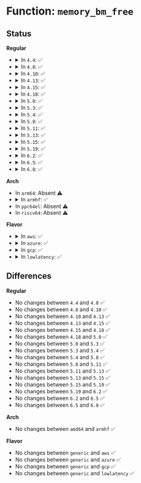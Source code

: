 # Function: <code>memory_bm_free</code>

## Status
<b>Regular</b>
<ul>
<li>
<details>
<summary>In <code>4.4</code>: ✅</summary>

```c
void memory_bm_free(struct memory_bitmap *bm, int clear_nosave_free);
```

**Collision:** Unique Static

**Inline:** No

**Transformation:** False

**Instances:**

```
In kernel/power/snapshot.c (ffffffff810d0a90)
Location: kernel/power/snapshot.c:612
Inline: False
Direct callers:
  - kernel/power/snapshot.c:memory_bm_create
  - kernel/power/snapshot.c:create_basic_memory_bitmaps
  - kernel/power/snapshot.c:free_basic_memory_bitmaps
  - kernel/power/snapshot.c:free_basic_memory_bitmaps
  - kernel/power/snapshot.c:snapshot_write_next
  - kernel/power/snapshot.c:snapshot_write_finalize
```
**Symbols:**

```
ffffffff810d0a90-ffffffff810d0b86: memory_bm_free (STB_LOCAL)
```
</details>
</li>
<li>
<details>
<summary>In <code>4.8</code>: ✅</summary>

```c
void memory_bm_free(struct memory_bitmap *bm, int clear_nosave_free);
```

**Collision:** Unique Static

**Inline:** No

**Transformation:** False

**Instances:**

```
In kernel/power/snapshot.c (ffffffff810d57a0)
Location: kernel/power/snapshot.c:684
Inline: False
Direct callers:
  - kernel/power/snapshot.c:snapshot_write_next
  - kernel/power/snapshot.c:free_basic_memory_bitmaps
  - kernel/power/snapshot.c:free_basic_memory_bitmaps
  - kernel/power/snapshot.c:create_basic_memory_bitmaps
  - kernel/power/snapshot.c:memory_bm_create
```
**Symbols:**

```
ffffffff810d57a0-ffffffff810d58a2: memory_bm_free (STB_LOCAL)
```
</details>
</li>
<li>
<details>
<summary>In <code>4.10</code>: ✅</summary>

```c
void memory_bm_free(struct memory_bitmap *bm, int clear_nosave_free);
```

**Collision:** Unique Static

**Inline:** No

**Transformation:** False

**Instances:**

```
In kernel/power/snapshot.c (ffffffff810dc330)
Location: kernel/power/snapshot.c:684
Inline: False
Direct callers:
  - kernel/power/snapshot.c:snapshot_write_next
  - kernel/power/snapshot.c:free_basic_memory_bitmaps
  - kernel/power/snapshot.c:free_basic_memory_bitmaps
  - kernel/power/snapshot.c:create_basic_memory_bitmaps
  - kernel/power/snapshot.c:memory_bm_create
```
**Symbols:**

```
ffffffff810dc330-ffffffff810dc430: memory_bm_free (STB_LOCAL)
```
</details>
</li>
<li>
<details>
<summary>In <code>4.13</code>: ✅</summary>

```c
void memory_bm_free(struct memory_bitmap *bm, int clear_nosave_free);
```

**Collision:** Unique Static

**Inline:** No

**Transformation:** False

**Instances:**

```
In kernel/power/snapshot.c (ffffffff810db490)
Location: kernel/power/snapshot.c:686
Inline: False
Direct callers:
  - kernel/power/snapshot.c:snapshot_write_next
  - kernel/power/snapshot.c:free_basic_memory_bitmaps
  - kernel/power/snapshot.c:free_basic_memory_bitmaps
  - kernel/power/snapshot.c:create_basic_memory_bitmaps
  - kernel/power/snapshot.c:memory_bm_create
```
**Symbols:**

```
ffffffff810db490-ffffffff810db58f: memory_bm_free (STB_LOCAL)
```
</details>
</li>
<li>
<details>
<summary>In <code>4.15</code>: ✅</summary>

```c
void memory_bm_free(struct memory_bitmap *bm, int clear_nosave_free);
```

**Collision:** Unique Static

**Inline:** No

**Transformation:** False

**Instances:**

```
In kernel/power/snapshot.c (ffffffff810e36b0)
Location: kernel/power/snapshot.c:688
Inline: False
Direct callers:
  - kernel/power/snapshot.c:snapshot_write_next
  - kernel/power/snapshot.c:free_basic_memory_bitmaps
  - kernel/power/snapshot.c:free_basic_memory_bitmaps
  - kernel/power/snapshot.c:create_basic_memory_bitmaps
  - kernel/power/snapshot.c:memory_bm_create
```
**Symbols:**

```
ffffffff810e36b0-ffffffff810e37af: memory_bm_free (STB_LOCAL)
```
</details>
</li>
<li>
<details>
<summary>In <code>4.18</code>: ✅</summary>

```c
void memory_bm_free(struct memory_bitmap *bm, int clear_nosave_free);
```

**Collision:** Unique Static

**Inline:** No

**Transformation:** False

**Instances:**

```
In kernel/power/snapshot.c (ffffffff810eb960)
Location: kernel/power/snapshot.c:688
Inline: False
Direct callers:
  - kernel/power/snapshot.c:snapshot_write_next
  - kernel/power/snapshot.c:free_basic_memory_bitmaps
  - kernel/power/snapshot.c:free_basic_memory_bitmaps
  - kernel/power/snapshot.c:create_basic_memory_bitmaps
  - kernel/power/snapshot.c:memory_bm_create
```
**Symbols:**

```
ffffffff810eb960-ffffffff810eba5d: memory_bm_free (STB_LOCAL)
```
</details>
</li>
<li>
<details>
<summary>In <code>5.0</code>: ✅</summary>

```c
void memory_bm_free(struct memory_bitmap *bm, int clear_nosave_free);
```

**Collision:** Unique Static

**Inline:** No

**Transformation:** False

**Instances:**

```
In kernel/power/snapshot.c (ffffffff810f6fe0)
Location: kernel/power/snapshot.c:688
Inline: False
Direct callers:
  - kernel/power/snapshot.c:snapshot_write_next
  - kernel/power/snapshot.c:free_basic_memory_bitmaps
  - kernel/power/snapshot.c:free_basic_memory_bitmaps
  - kernel/power/snapshot.c:create_basic_memory_bitmaps
  - kernel/power/snapshot.c:memory_bm_create
```
**Symbols:**

```
ffffffff810f6fe0-ffffffff810f70dd: memory_bm_free (STB_LOCAL)
```
</details>
</li>
<li>
<details>
<summary>In <code>5.3</code>: ✅</summary>

```c
void memory_bm_free(struct memory_bitmap *bm, int clear_nosave_free);
```

**Collision:** Unique Static

**Inline:** No

**Transformation:** False

**Instances:**

```
In kernel/power/snapshot.c (ffffffff810ff520)
Location: kernel/power/snapshot.c:686
Inline: False
Direct callers:
  - kernel/power/snapshot.c:snapshot_write_next
  - kernel/power/snapshot.c:free_basic_memory_bitmaps
  - kernel/power/snapshot.c:free_basic_memory_bitmaps
  - kernel/power/snapshot.c:create_basic_memory_bitmaps
  - kernel/power/snapshot.c:memory_bm_create
```
**Symbols:**

```
ffffffff810ff520-ffffffff810ff61a: memory_bm_free (STB_LOCAL)
```
</details>
</li>
<li>
<details>
<summary>In <code>5.4</code>: ✅</summary>

```c
void memory_bm_free(struct memory_bitmap *bm, int clear_nosave_free);
```

**Collision:** Unique Static

**Inline:** No

**Transformation:** False

**Instances:**

```
In kernel/power/snapshot.c (ffffffff8110b980)
Location: kernel/power/snapshot.c:686
Inline: False
Direct callers:
  - kernel/power/snapshot.c:snapshot_write_next
  - kernel/power/snapshot.c:free_basic_memory_bitmaps
  - kernel/power/snapshot.c:free_basic_memory_bitmaps
  - kernel/power/snapshot.c:create_basic_memory_bitmaps
  - kernel/power/snapshot.c:memory_bm_create
```
**Symbols:**

```
ffffffff8110b980-ffffffff8110ba7a: memory_bm_free (STB_LOCAL)
```
</details>
</li>
<li>
<details>
<summary>In <code>5.8</code>: ✅</summary>

```c
void memory_bm_free(struct memory_bitmap *bm, int clear_nosave_free);
```

**Collision:** Unique Static

**Inline:** No

**Transformation:** False

**Instances:**

```
In kernel/power/snapshot.c (ffffffff811161b0)
Location: kernel/power/snapshot.c:685
Inline: False
Direct callers:
  - kernel/power/snapshot.c:free_basic_memory_bitmaps
  - kernel/power/snapshot.c:free_basic_memory_bitmaps
  - kernel/power/snapshot.c:create_basic_memory_bitmaps
  - kernel/power/snapshot.c:memory_bm_create
```
**Symbols:**

```
ffffffff811161b0-ffffffff81116459: memory_bm_free (STB_LOCAL)
```
</details>
</li>
<li>
<details>
<summary>In <code>5.11</code>: ✅</summary>

```c
void memory_bm_free(struct memory_bitmap *bm, int clear_nosave_free);
```

**Collision:** Unique Static

**Inline:** No

**Transformation:** False

**Instances:**

```
In kernel/power/snapshot.c (ffffffff81112630)
Location: kernel/power/snapshot.c:719
Inline: False
Direct callers:
  - kernel/power/snapshot.c:free_basic_memory_bitmaps
  - kernel/power/snapshot.c:free_basic_memory_bitmaps
  - kernel/power/snapshot.c:create_basic_memory_bitmaps
  - kernel/power/snapshot.c:memory_bm_create
```
**Symbols:**

```
ffffffff81112630-ffffffff811128d9: memory_bm_free (STB_LOCAL)
```
</details>
</li>
<li>
<details>
<summary>In <code>5.13</code>: ✅</summary>

```c
void memory_bm_free(struct memory_bitmap *bm, int clear_nosave_free);
```

**Collision:** Unique Static

**Inline:** No

**Transformation:** False

**Instances:**

```
In kernel/power/snapshot.c (ffffffff81113080)
Location: kernel/power/snapshot.c:719
Inline: False
Direct callers:
  - kernel/power/snapshot.c:free_basic_memory_bitmaps
  - kernel/power/snapshot.c:free_basic_memory_bitmaps
  - kernel/power/snapshot.c:create_basic_memory_bitmaps
  - kernel/power/snapshot.c:memory_bm_create
```
**Symbols:**

```
ffffffff81113080-ffffffff8111332c: memory_bm_free (STB_LOCAL)
```
</details>
</li>
<li>
<details>
<summary>In <code>5.15</code>: ✅</summary>

```c
void memory_bm_free(struct memory_bitmap *bm, int clear_nosave_free);
```

**Collision:** Unique Static

**Inline:** No

**Transformation:** False

**Instances:**

```
In kernel/power/snapshot.c (ffffffff81133220)
Location: kernel/power/snapshot.c:719
Inline: False
Direct callers:
  - kernel/power/snapshot.c:free_basic_memory_bitmaps
  - kernel/power/snapshot.c:free_basic_memory_bitmaps
  - kernel/power/snapshot.c:create_basic_memory_bitmaps
  - kernel/power/snapshot.c:memory_bm_create
```
**Symbols:**

```
ffffffff81133220-ffffffff811334cc: memory_bm_free (STB_LOCAL)
```
</details>
</li>
<li>
<details>
<summary>In <code>5.19</code>: ✅</summary>

```c
void memory_bm_free(struct memory_bitmap *bm, int clear_nosave_free);
```

**Collision:** Unique Static

**Inline:** No

**Transformation:** False

**Instances:**

```
In kernel/power/snapshot.c (ffffffff811550c0)
Location: kernel/power/snapshot.c:723
Inline: False
Direct callers:
  - kernel/power/snapshot.c:free_basic_memory_bitmaps
  - kernel/power/snapshot.c:free_basic_memory_bitmaps
  - kernel/power/snapshot.c:create_basic_memory_bitmaps
  - kernel/power/snapshot.c:memory_bm_create
```
**Symbols:**

```
ffffffff811550c0-ffffffff8115537e: memory_bm_free (STB_LOCAL)
```
</details>
</li>
<li>
<details>
<summary>In <code>6.2</code>: ✅</summary>

```c
void memory_bm_free(struct memory_bitmap *bm, int clear_nosave_free);
```

**Collision:** Unique Static

**Inline:** No

**Transformation:** False

**Instances:**

```
In kernel/power/snapshot.c (ffffffff81185080)
Location: kernel/power/snapshot.c:723
Inline: False
Direct callers:
  - kernel/power/snapshot.c:free_basic_memory_bitmaps
  - kernel/power/snapshot.c:free_basic_memory_bitmaps
  - kernel/power/snapshot.c:create_basic_memory_bitmaps
  - kernel/power/snapshot.c:memory_bm_create
```
**Symbols:**

```
ffffffff81185080-ffffffff8118533e: memory_bm_free (STB_LOCAL)
```
</details>
</li>
<li>
<details>
<summary>In <code>6.5</code>: ✅</summary>

```c
void memory_bm_free(struct memory_bitmap *bm, int clear_nosave_free);
```

**Collision:** Unique Static

**Inline:** No

**Transformation:** False

**Instances:**

```
In kernel/power/snapshot.c (ffffffff81195de0)
Location: kernel/power/snapshot.c:723
Inline: False
Direct callers:
  - kernel/power/snapshot.c:free_basic_memory_bitmaps
  - kernel/power/snapshot.c:free_basic_memory_bitmaps
  - kernel/power/snapshot.c:create_basic_memory_bitmaps
  - kernel/power/snapshot.c:memory_bm_create
```
**Symbols:**

```
ffffffff81195de0-ffffffff8119609e: memory_bm_free (STB_LOCAL)
```
</details>
</li>
<li>
<details>
<summary>In <code>6.8</code>: ✅</summary>

```c
void memory_bm_free(struct memory_bitmap *bm, int clear_nosave_free);
```

**Collision:** Unique Static

**Inline:** No

**Transformation:** False

**Instances:**

```
In kernel/power/snapshot.c (ffffffff811a4800)
Location: kernel/power/snapshot.c:725
Inline: False
Direct callers:
  - kernel/power/snapshot.c:free_basic_memory_bitmaps
  - kernel/power/snapshot.c:free_basic_memory_bitmaps
  - kernel/power/snapshot.c:create_basic_memory_bitmaps
  - kernel/power/snapshot.c:memory_bm_create
```
**Symbols:**

```
ffffffff811a4800-ffffffff811a4abe: memory_bm_free (STB_LOCAL)
```
</details>
</li>
</ul>
<b>Arch</b>
<ul>
<li>
In <code>arm64</code>: Absent ⚠️
</li>
<li>
<details>
<summary>In <code>armhf</code>: ✅</summary>

```c
void memory_bm_free(struct memory_bitmap *bm, int clear_nosave_free);
```

**Collision:** Unique Static

**Inline:** No

**Transformation:** False

**Instances:**

```
In kernel/power/snapshot.c (c03be208)
Location: kernel/power/snapshot.c:686
Inline: False
Direct callers:
  - kernel/power/snapshot.c:snapshot_write_finalize
  - kernel/power/snapshot.c:free_basic_memory_bitmaps
  - kernel/power/snapshot.c:free_basic_memory_bitmaps
  - kernel/power/snapshot.c:create_basic_memory_bitmaps
  - kernel/power/snapshot.c:memory_bm_create
```
**Symbols:**

```
c03be208-c03be310: memory_bm_free (STB_LOCAL)
```
</details>
</li>
<li>
In <code>ppc64el</code>: Absent ⚠️
</li>
<li>
In <code>riscv64</code>: Absent ⚠️
</li>
</ul>
<b>Flavor</b>
<ul>
<li>
<details>
<summary>In <code>aws</code>: ✅</summary>

```c
void memory_bm_free(struct memory_bitmap *bm, int clear_nosave_free);
```

**Collision:** Unique Static

**Inline:** No

**Transformation:** False

**Instances:**

```
In kernel/power/snapshot.c (ffffffff81103ba0)
Location: kernel/power/snapshot.c:685
Inline: False
Direct callers:
  - kernel/power/snapshot.c:snapshot_write_next
  - kernel/power/snapshot.c:free_basic_memory_bitmaps
  - kernel/power/snapshot.c:free_basic_memory_bitmaps
  - kernel/power/snapshot.c:create_basic_memory_bitmaps
  - kernel/power/snapshot.c:memory_bm_create
```
**Symbols:**

```
ffffffff81103ba0-ffffffff81103c9a: memory_bm_free (STB_LOCAL)
```
</details>
</li>
<li>
<details>
<summary>In <code>azure</code>: ✅</summary>

```c
void memory_bm_free(struct memory_bitmap *bm, int clear_nosave_free);
```

**Collision:** Unique Static

**Inline:** No

**Transformation:** False

**Instances:**

```
In kernel/power/snapshot.c (ffffffff810f4e40)
Location: kernel/power/snapshot.c:686
Inline: False
Direct callers:
  - kernel/power/snapshot.c:snapshot_write_next
  - kernel/power/snapshot.c:free_basic_memory_bitmaps
  - kernel/power/snapshot.c:free_basic_memory_bitmaps
  - kernel/power/snapshot.c:create_basic_memory_bitmaps
  - kernel/power/snapshot.c:memory_bm_create
```
**Symbols:**

```
ffffffff810f4e40-ffffffff810f4f3a: memory_bm_free (STB_LOCAL)
```
</details>
</li>
<li>
<details>
<summary>In <code>gcp</code>: ✅</summary>

```c
void memory_bm_free(struct memory_bitmap *bm, int clear_nosave_free);
```

**Collision:** Unique Static

**Inline:** No

**Transformation:** False

**Instances:**

```
In kernel/power/snapshot.c (ffffffff81101e50)
Location: kernel/power/snapshot.c:686
Inline: False
Direct callers:
  - kernel/power/snapshot.c:snapshot_write_next
  - kernel/power/snapshot.c:free_basic_memory_bitmaps
  - kernel/power/snapshot.c:free_basic_memory_bitmaps
  - kernel/power/snapshot.c:create_basic_memory_bitmaps
  - kernel/power/snapshot.c:memory_bm_create
```
**Symbols:**

```
ffffffff81101e50-ffffffff81101f4a: memory_bm_free (STB_LOCAL)
```
</details>
</li>
<li>
<details>
<summary>In <code>lowlatency</code>: ✅</summary>

```c
void memory_bm_free(struct memory_bitmap *bm, int clear_nosave_free);
```

**Collision:** Unique Static

**Inline:** No

**Transformation:** False

**Instances:**

```
In kernel/power/snapshot.c (ffffffff8110d220)
Location: kernel/power/snapshot.c:686
Inline: False
Direct callers:
  - kernel/power/snapshot.c:snapshot_write_next
  - kernel/power/snapshot.c:free_basic_memory_bitmaps
  - kernel/power/snapshot.c:free_basic_memory_bitmaps
  - kernel/power/snapshot.c:create_basic_memory_bitmaps
  - kernel/power/snapshot.c:memory_bm_create
```
**Symbols:**

```
ffffffff8110d220-ffffffff8110d31a: memory_bm_free (STB_LOCAL)
```
</details>
</li>
</ul>

## Differences
<b>Regular</b>
<ul>
<li>
No changes between <code>4.4</code> and <code>4.8</code> ✅
</li>
<li>
No changes between <code>4.8</code> and <code>4.10</code> ✅
</li>
<li>
No changes between <code>4.10</code> and <code>4.13</code> ✅
</li>
<li>
No changes between <code>4.13</code> and <code>4.15</code> ✅
</li>
<li>
No changes between <code>4.15</code> and <code>4.18</code> ✅
</li>
<li>
No changes between <code>4.18</code> and <code>5.0</code> ✅
</li>
<li>
No changes between <code>5.0</code> and <code>5.3</code> ✅
</li>
<li>
No changes between <code>5.3</code> and <code>5.4</code> ✅
</li>
<li>
No changes between <code>5.4</code> and <code>5.8</code> ✅
</li>
<li>
No changes between <code>5.8</code> and <code>5.11</code> ✅
</li>
<li>
No changes between <code>5.11</code> and <code>5.13</code> ✅
</li>
<li>
No changes between <code>5.13</code> and <code>5.15</code> ✅
</li>
<li>
No changes between <code>5.15</code> and <code>5.19</code> ✅
</li>
<li>
No changes between <code>5.19</code> and <code>6.2</code> ✅
</li>
<li>
No changes between <code>6.2</code> and <code>6.5</code> ✅
</li>
<li>
No changes between <code>6.5</code> and <code>6.8</code> ✅
</li>
</ul>
<b>Arch</b>
<ul>
<li>
No changes between <code>amd64</code> and <code>armhf</code> ✅
</li>
</ul>
<b>Flavor</b>
<ul>
<li>
No changes between <code>generic</code> and <code>aws</code> ✅
</li>
<li>
No changes between <code>generic</code> and <code>azure</code> ✅
</li>
<li>
No changes between <code>generic</code> and <code>gcp</code> ✅
</li>
<li>
No changes between <code>generic</code> and <code>lowlatency</code> ✅
</li>
</ul>
